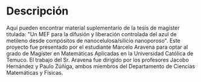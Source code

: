 # Descripción
Aquí pueden encontrar material suplementario de la tesis de magíster titulada: "Un MEF para la difusión y liberación controlada del azul de metileno desde compósitos de nanocelulosa/silicio nanoporoso". Este proyecto fue presentado por el estudiante Marcelo Aravena para optar al grado de Magíster en Matemáticas Aplicadas en la Universidad Católica de Temuco. El trabajo del Sr. Aravena fue dirigido por los profesores Jacobo Hernández y Paulo Zúñiga, ambos miembros del Departamento de Ciencias Matemáticas y Físicas.
